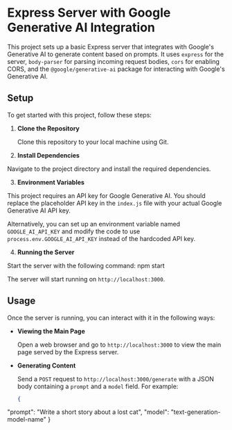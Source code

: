 # Express Server with Google Generative AI Integration

This project sets up a basic Express server that integrates with Google's Generative AI to generate content based on prompts. It uses `express` for the server, `body-parser` for parsing incoming request bodies, `cors` for enabling CORS, and the `@google/generative-ai` package for interacting with Google's Generative AI.

## Setup

To get started with this project, follow these steps:

1. **Clone the Repository**

   Clone this repository to your local machine using Git.

2. **Install Dependencies**

Navigate to the project directory and install the required dependencies.

3. **Environment Variables**

This project requires an API key for Google Generative AI. You should replace the placeholder API key in the `index.js` file with your actual Google Generative AI API key.

Alternatively, you can set up an environment variable named `GOOGLE_AI_API_KEY` and modify the code to use `process.env.GOOGLE_AI_API_KEY` instead of the hardcoded API key.

4. **Running the Server**

Start the server with the following command:
npm start

The server will start running on `http://localhost:3000`.

## Usage

Once the server is running, you can interact with it in the following ways:

- **Viewing the Main Page**

  Open a web browser and go to `http://localhost:3000` to view the main page served by the Express server.

- **Generating Content**

  Send a `POST` request to `http://localhost:3000/generate` with a JSON body containing a `prompt` and a `model` field. For example:

  ```json
  {
 "prompt": "Write a short story about a lost cat",
 "model": "text-generation-model-name"
  }
